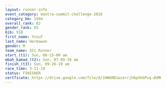 ```yaml
---
layout: runner-info 
event_category: mantra-summit-challenge-2019 
category_km: 15km 
overall_rank: 82
gender_rank: 65
bib: 918
first_name: Yusuf
last_name: Hermawan
gender: M
team_name: SCC Runner
start_(t1): Sun, 06-15-00 am
mbah_kamad_(t2): Sun, 07-09-36 am
finish_(t3): Sun, 09-26-19 am
race_time: 3-11-19
status: FINISHER
certficate: https-//drive.google.com/file/d/1HW6RB1wzerrjh6pXhGPvq-dUMHpjQGjZ/view?usp=sharing
---
```

